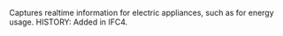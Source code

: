 Captures realtime information for electric appliances, such as for energy usage. HISTORY: Added in IFC4.
